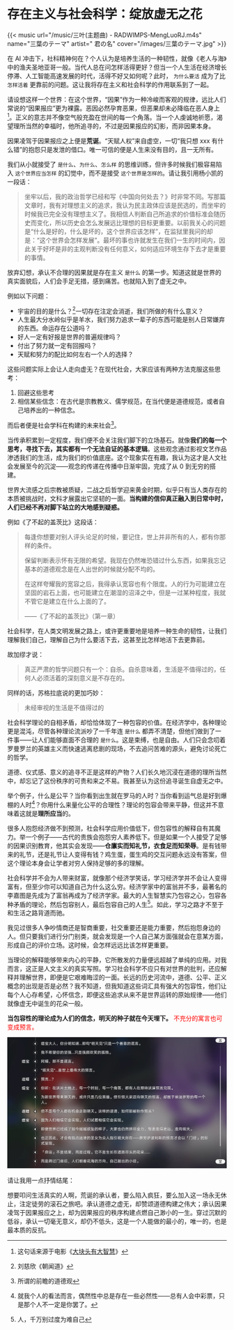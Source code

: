 #  存在主义与社会科学：绽放虚无之花




{{< music url="/music/三叶(主题曲) - RADWIMPS-MengLuoRJ.m4s" name="三葉のテーマ" artist=" 君の名" cover="/images/三葉のテーマ.jpg" >}} 

在 AI 冲击下，社科精神何在？个人认为是培养生活的一种韧性，就像《老人与海》中的渔夫圣地亚哥一般。当代人总在问怎样活得更好？但当一个人生活在经济增长停滞、人工智能高速发展的时代，活得不好又如何呢？此时， `为什么要活` 成为了比 `怎样活着` 更靠前的问题。这让我将存在主义和社会科学的作用联系到了一起。

请设想这样一个世界：在这个世界，“因果”作为一种冷峻而客观的规律，远比人们常说的“因果报应”更为裸露。恶因必然孕育恶果，但恶果却未必降临在恶人身上[^1]。正义的意志并不像空气般充盈在世间的每一个角落。当一个人虔诚地祈愿，渴望理所当然的幸福时，他所追寻的，不过是因果报应的幻影，而非因果本身。  

因果凌驾于因果报应之上便是**荒诞**。“天赋人权”来自虚空，一切“我只想 xxx 有什么错”的抱怨只是发泄的借口。唯一可信的便是人生来没有目的，且一无所有。 

我们从小就接受了 `是什么`、`为什么`、`怎么样` 的思维训练，但许多时候我们极容易陷入 `这个世界应当怎样` 的幻觉中，而不是接受 `这个世界是怎样的`。请让我引用杨小凯的一段话：

> 坐牢以后，我的政治哲学已经和写《中国向何处去？》时非常不同。写那篇文章时，我有对理想主义的追求，我认为民主政体应该是民选的，而坐牢的时候我已完全没有理想主义了。我相信人判断自己所追求的价值标准会随历史而变化，所以历史会怎么发展远比理想的目标更重要。以前我关心的问题是“什么是好的，什么是坏的，这个世界应该怎样”，在监狱里我问的却是：“这个世界会怎样发展”。最坏的事也许就发生在我们一生的时间内，因此关于好坏是非的主观判断没有任何意义，如何适应环境生存下去才是重要的事情。

放弃幻想，承认不合理的因果就是存在主义 `是什么` 的第一步。知道这就是世界的真实面貌后，人们会手足无措，感到痛苦。也就陷入到了虚无之中。

例如以下问题：

- 宇宙的目的是什么？[^2]一切存在注定会消逝，我们所做的有什么意义？
- 人生最大分水岭似乎是羊水，我们努力追求一辈子的东西可能是别人日常嫌弃的东西。命运存在公道吗？
- 好人一定有好报是世界的普遍规律吗？
- 付出了努力就一定有回报吗？
- 天赋和努力的配比如何左右一个人的选择？


这些问题实际上会让人走向虚无？在现代社会，大家应该有两种方法克服这些思考：

1. 回避这些思考
2. 相信某些信念：在古代是宗教教义、儒学规范，在当代便是道德规范，或者自己培养出的一种信念。

而后者便是社会学科在构建的未来社会[^5]。

当传承积累到一定程度，我们便不会关注我们脚下的立场基石。就像**我们的每一个思考，寻找下去，其实都有一个无法自证的基本逻辑**。这些观念通过影视文艺作品渗透我们的生活，成为我们的价值底座。这个现象实在有趣，我认为这才是人文社会发展至今的沉淀——观念的传递在传播中日渐牢固，完成了从 0 到无穷的搭建。

世界大流感之后宗教被质疑，二战之后哲学迎来黄金时期，似乎只有当人类存在的本质被挑战时，文科才展露出它坚韧的一面。**当构建的信仰真正融入到日常中时，人们已经不再对脚下站立的大地感到疑惑。**

例如《了不起的盖茨比》这段话：

> 每逢你想要对别人评头论足的时候，要记住，世上并非所有的人，都有你那样的条件。
> 
> 保留判断表示怀有无限的希望。我现在仍然唯恐错过什么东西，如果我忘记基本的道德观念是在人出世的时候就分配不均的。
> 
> 在这样夸耀我的宽容之后，我得承认宽容也有个限度。人的行为可能建立在坚固的岩石上面，也可能建立在潮湿的沼泽之中，但是一过某种程度，我就不管它是建立在什么上面的了。
> 
> ——《了不起的盖茨比》（第一章）

社会科学，在人类文明发展之路上，或许更重要地是培养一种生命的韧性，让我们理解我们自己，理解自己为什么要活下去，这甚至比怎样地活下去更靠前。

故加缪才说：

> 真正严肃的哲学问题只有一个：自杀。自杀意味着，生活是不值得过的，任何人必须活着的深刻意义是不存在的。

同样的话，苏格拉底说的更加巧妙：

> 未经审视的生活是不值得过的

社会科学理论的自相矛盾，却恰恰体现了一种包容的价值。在经济学中，各种理论更是混沌，尽管各种理论流派吵了一千年连 `是什么` 都弄不清楚，但他们做到了一件事——让人们能够直面不合理的 `是什么`。这是束缚，也是自由。人们只会念叨着罗曼罗兰的英雄主义而快速逃离悲剧的现场，不去追问苦难的源头，避免讨论死亡的哲学。 

道德、仪式感、意义的追寻不正是这样的产物？人们长久地沉浸在道德的理所当然中，却忘记了这份秩序的可贵和来之不易。我甚至认为这份追寻诞生自虚无之中。

举个例子，什么是公平？当你看到出生就在罗马的人时？当你看到运气总是好到爆棚的人时[^3]？你用什么来量化公平的合理性？理论的包容会带来平静，但这并不意味着这就是**理所应当**的。

很多人抱怨经济做不到预测，社会科学应用价值低下，但包容性的解释自有其魔力。举一个例子——古代的贵族会抱怨穷人素养低下。但是如果一个人接受了足够的因果识别教育，他其实会发现——**仓廪实而知礼节，衣食足而知荣辱**。是有钱带来的礼节，还是礼节让人变得有钱？鸡生蛋，蛋生鸡的交互问题永远没有答案，但这个理论本身会让学者对穷人保持足够的多的理解。

社会科学并不会为人带来财富，就像那个经济学笑话，学习经济学并不会让人变得富有，但至少你可以知道自己为什么这么穷。经济学家中的富翁并不多，最著名的李嘉图是先成为了富翁再成为了经济学家。最大的人生智慧实乃包容之心，包容各种矛盾的理论，然后包容别人，最后包容自己的人生[^4]。如此，学习之路才不至于和生活之路背道而驰。

我见过很多人争吵情商还是智商重要，社交重要还是能力重要，然后抱怨身边的人。但只要我们进行分门别类，就会发现是一个人自己某方面强就会在意某方面，形成自己的评价立场。这时候，会怎样远远比该怎样更重要。

当理论的解释能够带来内心的平静，它所散发的力量便远超越了单纯的应用。对我而言，这正是人文主义的真实写照。学习社会科学不应只有对世界的批判，还应解释并理解世界，即便是它艰难晦涩的一面。长远的历史河流中，道德、公平、正义概念的出现是否是必然？我不知道，但我知道这些词汇具有强大的包容性，他们让每个人心存希望，心怀信念，即便这些追求从来不是世界运转的原始规律——他们就像虚无中诞生的花朵一般。

**当包容性的理论成为人们的信念，明天的种子就在今天埋下。** <font color="#ff0000">不充分的寓言也可变成预言。</font>

![寓言也可变成预言。](/img/谈谈社会科学.zh-cn-20250226162152730.webp)

请让我用一点抒情结尾：

想要叩问生活真实的人啊，荒诞的承认者，要么陷入疯狂，要么加入这一场永无休止，注定徒劳的滚石之旅吧。承认道德之虚无，却赞颂道德构建之伟大；承认因果凌驾于因果报应之上，却为因果报应的秩序构建点燃自己渺小的一生。穿过沉默的低谷，承认一切毫无意义，却仍不低头，这是一个人能做的最小的，唯一的，也是最本质的反抗。

[^1]: 这句话来源于电影《[大块头有大智慧](https://movie.douban.com/subject/1300359/)》
[^2]: 刘慈欣《朝闻道》
[^3]: 就我个人的看法而言，偶然性中总是存在一些必然性——总有人会中彩票，只是那个人不一定是你罢了。
[^4]: 人，千万别过度为难自己
[^5]: 所谓的前瞻的道德观
